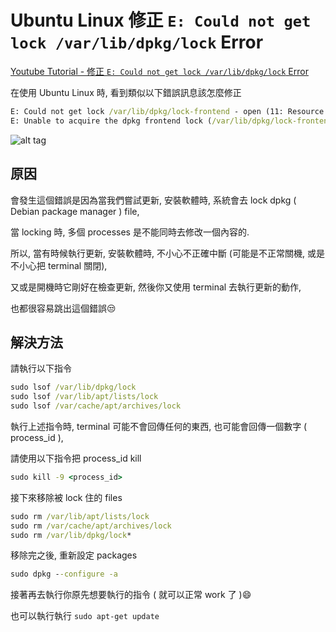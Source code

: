 # Ubuntu Linux 修正 `E: Could not get lock /var/lib/dpkg/lock` Error

[Youtube Tutorial - 修正 `E: Could not get lock /var/lib/dpkg/lock` Error](https://youtu.be/b6ZbhvnI_Kw)

在使用 Ubuntu Linux 時, 看到類似以下錯誤訊息該怎麼修正

```cmd
E: Could not get lock /var/lib/dpkg/lock-frontend - open (11: Resource temporarily unavailable)
E: Unable to acquire the dpkg frontend lock (/var/lib/dpkg/lock-frontend), is another process using it?
```

![alt tag](https://i.imgur.com/gUwGRMh.png)

## 原因

會發生這個錯誤是因為當我們嘗試更新, 安裝軟體時, 系統會去 lock dpkg ( Debian package manager ) file,

當 locking 時, 多個 processes 是不能同時去修改一個內容的.

所以, 當有時候執行更新, 安裝軟體時, 不小心不正確中斷 (可能是不正常關機, 或是不小心把 terminal 關閉),

又或是開機時它剛好在檢查更新, 然後你又使用 terminal 去執行更新的動作,

也都很容易跳出這個錯誤:unamused:

## 解決方法

請執行以下指令

```cmd
sudo lsof /var/lib/dpkg/lock
sudo lsof /var/lib/apt/lists/lock
sudo lsof /var/cache/apt/archives/lock
```

執行上述指令時, terminal 可能不會回傳任何的東西, 也可能會回傳一個數字 ( process_id ),

請使用以下指令把 process_id kill

```cmd
sudo kill -9 <process_id>
```

接下來移除被 lock 住的 files

```cmd
sudo rm /var/lib/apt/lists/lock
sudo rm /var/cache/apt/archives/lock
sudo rm /var/lib/dpkg/lock*
```

移除完之後, 重新設定 packages

```cmd
sudo dpkg --configure -a
```

接著再去執行你原先想要執行的指令 ( 就可以正常 work 了 ):smile:

也可以執行執行 `sudo apt-get update`